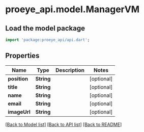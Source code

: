 # proeye_api.model.ManagerVM

## Load the model package
```dart
import 'package:proeye_api/api.dart';
```

## Properties
Name | Type | Description | Notes
------------ | ------------- | ------------- | -------------
**position** | **String** |  | [optional] 
**title** | **String** |  | [optional] 
**name** | **String** |  | [optional] 
**email** | **String** |  | [optional] 
**imageUrl** | **String** |  | [optional] 

[[Back to Model list]](../README.md#documentation-for-models) [[Back to API list]](../README.md#documentation-for-api-endpoints) [[Back to README]](../README.md)


